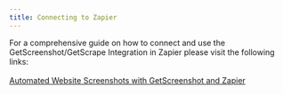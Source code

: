 ```yaml
---
title: Connecting to Zapier
---
```


For a comprehensive guide on how to connect and use the GetScreenshot/GetScrape Integration in Zapier please visit the following links:
<br><br>
[Automated Website Screenshots with GetScreenshot and Zapier](https://blog.rasterwise.com/automated-website-screenshots-with-getscreenshot-and-zapier/)
